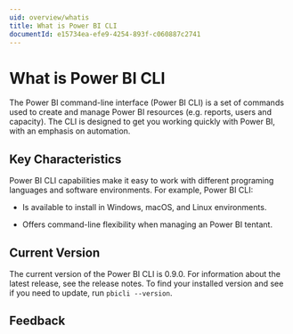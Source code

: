 ```yaml
---
uid: overview/whatis
title: What is Power BI CLI
documentId: e15734ea-efe9-4254-893f-c060887c2741
---
```


# What is Power BI CLI

The Power BI command-line interface (Power BI CLI) is a set of commands used to create and manage Power BI resources (e.g. reports, users and capacity). The CLI is designed to get you working quickly with Power BI, with an emphasis on automation.

## Key Characteristics

Power BI CLI capabilities make it easy to work with different programing languages and software environments. For example, Power BI CLI:

-   Is available to install in Windows, macOS, and Linux environments.

-   Offers command-line flexibility when managing an Power BI tentant.

## Current Version

The current version of the Power BI CLI is 0.9.0. For information about the latest release, see the release notes. To find your installed version and see if you need to update, run `pbicli --version`.

## Feedback
